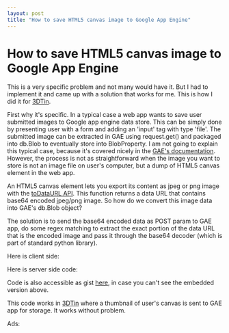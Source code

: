 ```yaml
---
layout: post
title: "How to save HTML5 canvas image to Google App Engine"
---
```

How to save HTML5 canvas image to Google App Engine
===
This is a very specific problem and not many would have it. But I had to implement it and came up with a solution that works for me. This is how I did it for [3DTin][0].  
  
First why it's specific. In a typical case a web app wants to save user submitted images to Google app engine data store. This can be simply done by presenting user with a form and adding an 'input' tag with type 'file'. The submitted image can be extracted in GAE using request.get() and packaged into db.Blob to eventually store into BlobProperty. I am not going to explain this typical case, because it's covered nicely in the [GAE's documentation][1]. However, the process is not as straightforward when the image you want to store is not an image file on user's computer, but a dump of HTML5 canvas element in the web app.  
  
An HTML5 canvas element lets you export its content as jpeg or png image with the [toDataURL API][2]. This function returns a data URL that contains base64 encoded jpeg/png image. So how do we convert this image data into GAE's db.Blob object?  
  
The solution is to send the base64 encoded data as POST param to GAE app, do some regex matching to extract the exact portion of the data URL that is the encoded image and pass it through the base64 decoder (which is part of standard python library).  
  
Here is client side:  
  
  
Here is server side code:  
  
  
Code is also accessible as gist [here][3], in case you can't see the embedded version above.  
  
This code works in [3DTin][0] where a thumbnail of user's canvas is sent to GAE app for storage. It works without problem.  
  
Ads:  


[0]: http://www.3dtin.com/
[1]: http://code.google.com/appengine/docs/python/images/usingimages.html
[2]: http://www.w3.org/TR/html5/the-canvas-element.html#dom-canvas-todataurl
[3]: http://gist.github.com/651811
